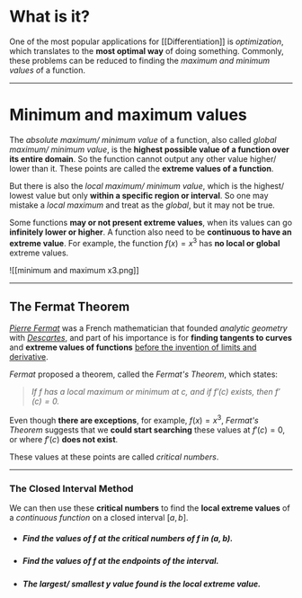 # What is it?

One of the most popular applications for [[Differentiation]] is *optimization*, which translates to the **most optimal way** of doing something. Commonly, these problems can be reduced to finding the *maximum and minimum values o*f a function.
___
# Minimum and maximum values

The *absolute maximum/ minimum value* of a function, also called *global maximum/ minimum value*, is the **highest possible value of a function over its entire domain**. So the function cannot output any other value higher/ lower than it. These points are called the **extreme values of a function**.

But there is also the *local maximum/ minimum value*, which is the highest/ lowest value but only **within a specific region or interval**. So one may mistake a *local maximum* and treat as the *global*, but it may not be true.

Some functions **may or not present extreme values**, when its values can go **infinitely lower or higher**. A function also need to be **continuous to have an extreme value**. For example, the function $f(x) = x^3$ has **no local or global** extreme values.

![[minimum and maximum x3.png]]
 ___
## The Fermat Theorem

[*Pierre Fermat*](https://pt.wikipedia.org/wiki/Pierre_de_Fermat) was a French mathematician that founded *analytic geometry* with *[Descartes](https://pt.wikipedia.org/wiki/René_Descartes)*, and part of his importance is for **finding tangents to curves** and **extreme values of functions** <u>before the invention of limits and derivative</u>.

*Fermat* proposed a theorem, called the *Fermat's Theorem*, which states:

>*If $f$ has a local maximum or minimum at $c$, and if $f'(c)$ exists, then $f'(c) = 0$.*

Even though **there are exceptions**, for example, $f(x) = x^3$, *Fermat's Theorem* suggests that we **could start searching** these values at $f'(c) = 0$, or where $f'(c)$ **does not exist**.

These values at these points are called *critical numbers*.
___
### The Closed Interval Method

We can then use these **critical numbers** to find the **local extreme values** of a *continuous function* on a closed interval $[a, \, b]$.

- ##### Find the values of $f$ at the critical numbers of $f$ in $(a, \, b)$.
- ##### Find the values of $f$ at the *endpoints* of the interval.
- ##### The largest/ smallest $y$ value found is the local extreme value.
